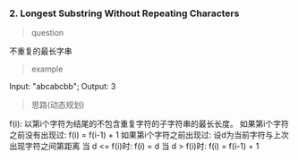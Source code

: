 ### 2. Longest Substring Without Repeating Characters
> question

不重复的最长字串

> example

Input: "abcabcbb"; Output: 3

> 思路(动态规划)

f(i): 以第i个字符为结尾的不包含重复字符的子字符串的最长长度。
如果第i个字符之前没有出现过: f(i) = f(i-1) + 1
如果第i个字符之前出现过: 设d为当前字符与上次出现字符之间第距离
当 d <= f(i)时: f(i) = d
当 d > f(i)时: f(i) = f(i-1) + 1
